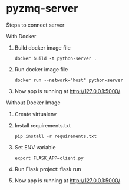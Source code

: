 # pyzmq-server
Steps to connect server

With Docker
1) Build docker image file

	```docker build -t python-server .```
2) Run docker image file
	
    ```docker run --network="host" python-server```
3) Now app is running at http://127.0.0.1:5000/ 

Without Docker Image
1) Create virtualenv
2) Install requirements.txt
	
    ```pip install -r requirements.txt```
    
3) Set ENV variable

	```export FLASK_APP=client.py```
    
4) Run Flask project: flask run

5) Now app is running at http://127.0.0.1:5000/
